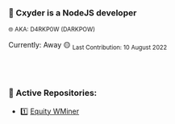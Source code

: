 ### 👋 Cxyder is a NodeJS developer
<sup>🌐 AKA: D4RKP0W (DARKPOW)</sup>

Currently: Away 🟡
<sub>Last Contribution: 10 August 2022</sub>

<br></br>
### 📂 Active Repositories:
- 1️⃣ [Equity WMiner](https://github.com/Cxyder/equity_cracker)




<!--
**Cxyder/cxyder** is a ✨ _special_ ✨ repository because its `README.md` (this file) appears on your GitHub profile.

Here are some ideas to get you started:

- 🔭 I’m currently working on ...
- 🌱 I’m currently learning ...
- 👯 I’m looking to collaborate on ...
- 🤔 I’m looking for help with ...
- 💬 Ask me about ...
- 📫 How to reach me: ...
- 😄 Pronouns: ...
- ⚡ Fun fact: ...
-->
